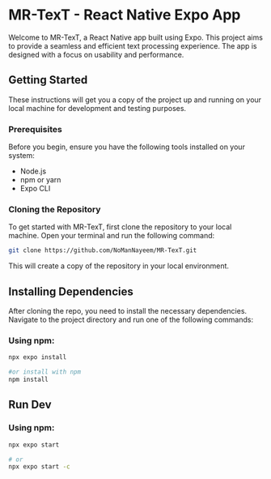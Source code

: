 # MR-TexT - React Native Expo App

Welcome to MR-TexT, a React Native app built using Expo. This project aims to provide a seamless and efficient text processing experience. The app is designed with a focus on usability and performance.

## Getting Started

These instructions will get you a copy of the project up and running on your local machine for development and testing purposes.

### Prerequisites

Before you begin, ensure you have the following tools installed on your system:
- Node.js
- npm or yarn
- Expo CLI

### Cloning the Repository

To get started with MR-TexT, first clone the repository to your local machine. Open your terminal and run the following command:

```bash
git clone https://github.com/NoManNayeem/MR-TexT.git
```

This will create a copy of the repository in your local environment.

## Installing Dependencies

After cloning the repo, you need to install the necessary dependencies. Navigate to the project directory and run one of the following commands:

### Using npm:

```bash
npx expo install

#or install with npm
npm install

```


## Run Dev 

### Using npm:

```bash
npx expo start

# or
npx expo start -c
```
